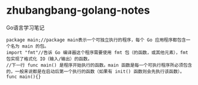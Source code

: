 # zhubangbang-golang-notes
Go语言学习笔记

    package main;//package main表示一个可独立执行的程序，每个 Go 应用程序都包含一个名为 main 的包。
    import "fmt"//告诉 Go 编译器这个程序需要使用 fmt 包（的函数，或其他元素），fmt 包实现了格式化 IO（输入/输出）的函数。
    //下一行 func main() 是程序开始执行的函数。main 函数是每一个可执行程序所必须包含的，一般来说都是在启动后第一个执行的函数（如果有 init() 函数则会先执行该函数）。
    func main(){}
